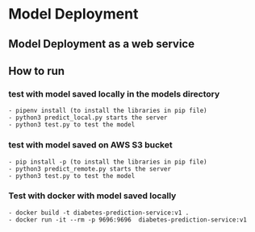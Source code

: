 # Model Deployment

## Model Deployment as a web service

## How to run

### test with model saved locally in the models directory

```
- pipenv install (to install the libraries in pip file)
- python3 predict_local.py starts the server
- python3 test.py to test the model
```

### test with model saved on AWS S3 bucket

```
- pip install -p (to install the libraries in pip file)
- python3 predict_remote.py starts the server
- python3 test.py to test the model
```

### Test with docker with model saved locally

```
- docker build -t diabetes-prediction-service:v1 .
- docker run -it --rm -p 9696:9696  diabetes-prediction-service:v1
```
